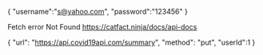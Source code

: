 

 {
 "username":"s@yahoo.com",
 "password":"123456"
}

Fetch error
Not Found https://catfact.ninja/docs/api-docs


{
  "url": "https://api.covid19api.com/summary",
  "method": "put",
  "userId":1
}